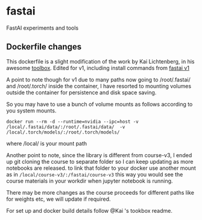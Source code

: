 # fastai
FastAI experiments and tools

## Dockerfile changes
This dockerfile is a slight modification of the work by Kai Lichtenberg, in his awesome [toolbox](https://github.com/KaiLicht/DataScience_Toolbox/tree/master/dockerfiles/fast_ai).
Edited for v1, including install commands from [fastai v1](https://github.com/fastai/fastai/tree/release-1.0.11)

A point to note though for v1 due to many paths now going to /root/.fastai/ and /root/.torch/ inside the container, I have resorted to mounting volumes outside the container for persistence and disk space saving.

So you may have to use a bunch of volume mounts as follows according to you system mounts.

`docker run --rm -d --runtime=nvidia --ipc=host -v /local/.fastai/data/:/root/.fastai/data/  -v   /local/.torch/models/:/root/.torch/models/`

where /local/ is your mount path

Another point to note, since the library is different from course-v3, I ended up git cloning the course to separate folder so I can keep updating as more notebooks are released. to link that folder to your docker use another mount as in
`/local/course-v3/:/fastai/course-v3`
this way you would see the course materials in your workdir when jupyter notebook is running.

There may be more changes as the course proceeds for different paths like for weights etc, we will update if required.

For set up and docker build details follow @Kai 's tookbox readme.

